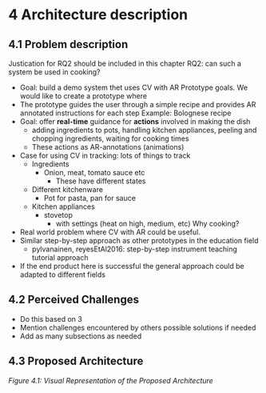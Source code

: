 # 4 Architecture description

## 4.1 Problem description

Justication for RQ2 should be included in this chapter
RQ2: can such a system be used in cooking?
 - Goal: build a demo system thet uses CV with AR
Prototype goals. We would like to create a prototype where
 - The prototype guides the user through a simple recipe and provides AR annotated instructions for each step
Example: Bolognese recipe
 - Goal: offer **real-time** guidance for **actions** involved in making the dish
   - adding ingredients to pots, handling kitchen appliances, peeling and chopping ingredients, waiting for cooking times
   - These actions as AR-annotations (animations)
 - Case for using CV in tracking: lots of things to track
   - Ingredients
     - Onion, meat, tomato sauce etc
       - These have different states
   - Different kitchenware
     - Pot for pasta, pan for sauce
   - Kitchen appliances
     - stovetop
       - with settings (heat on high, medium, etc)
Why cooking?
 - Real world problem where CV with AR could be useful.
 - Similar step-by-step approach as other prototypes in the education field
   - pylvanainen, reyesEtAl2016: step-by-step instrument teaching tutorial approach
 - If the end product here is successful the general approach could be adapted to different fields

## 4.2 Perceived Challenges 

 - Do this based on 3
 - Mention challenges encountered by others possible solutions if needed
 - Add as many subsections as needed

## 4.3 Proposed Architecture

*Figure 4.1: Visual Representation of the Proposed Architecture*
